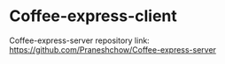 # Coffee-express-client

Coffee-express-server repository link: https://github.com/Praneshchow/Coffee-express-server

